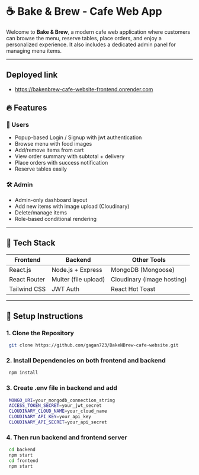 # ☕ Bake & Brew - Cafe Web App

Welcome to **Bake & Brew**, a modern cafe web application where customers can browse the menu, reserve tables, place orders, and enjoy a personalized experience. It also includes a dedicated admin panel for managing menu items.

---
## Deployed link
 - https://bakenbrew-cafe-website-frontend.onrender.com

## 🔥 Features

### 👥 Users
- Popup-based Login / Signup with jwt authentication
- Browse menu with food images
- Add/remove items from cart
- View order summary with subtotal + delivery
- Place orders with success notification
- Reserve tables easily

### 🛠️ Admin
- Admin-only dashboard layout
- Add new items with image upload (Cloudinary)
- Delete/manage items
- Role-based conditional rendering

---

## 🧰 Tech Stack

| Frontend         | Backend         | Other Tools            |
|------------------|------------------|-------------------------|
| React.js         | Node.js + Express | MongoDB (Mongoose)     |
| React Router     | Multer (file upload) | Cloudinary (image hosting) |
| Tailwind CSS     | JWT Auth         | React Hot Toast        |


---

## 🧪 Setup Instructions

### 1. Clone the Repository
 ```bash
  git clone https://github.com/gagan723/BakeNBrew-cafe-website.git

```
### 2. Install Dependencies on both frontend and backend

 ```bash
  npm install

```
### 3. Create .env file in backend and add

 ```bash
  MONGO_URI=your_mongodb_connection_string
  ACCESS_TOKEN_SECRET=your_jwt_secret
  CLOUDINARY_CLOUD_NAME=your_cloud_name
  CLOUDINARY_API_KEY=your_api_key
  CLOUDINARY_API_SECRET=your_api_secret

```
### 4. Then run backend and frontend server

 ```bash
  cd backend
  npm start
  cd frontend
  npm start

